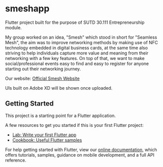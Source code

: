 # smeshapp

Flutter project built for the purpose of SUTD 30.111 Entrepreneurship module.

My group worked on an idea, "Smesh" which stood in short for "Seamless Mesh", the aim was to improve networking methods by making use of NFC technology embedded in digital business cards, at the same time also striving to help individuals capture more value and meaning from their networking with a few key features. On top of that, we want to make social/professional events easy to find and easy to register for anyone starting out their networking journey.

Our website: [Official Smesh Website](smesh.me)

UIs built on Adobe XD will be shown once uploaded.

## Getting Started

This project is a starting point for a Flutter application.

A few resources to get you started if this is your first Flutter project:

- [Lab: Write your first Flutter app](https://flutter.dev/docs/get-started/codelab)
- [Cookbook: Useful Flutter samples](https://flutter.dev/docs/cookbook)

For help getting started with Flutter, view our
[online documentation](https://flutter.dev/docs), which offers tutorials,
samples, guidance on mobile development, and a full API reference.
